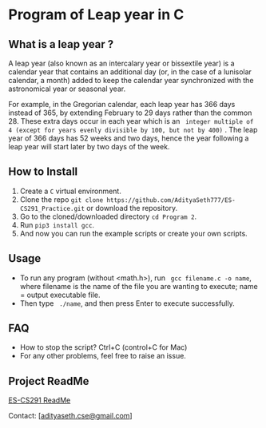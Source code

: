 # Program of Leap year in C
## What is a leap year ?
A leap year (also known as an intercalary year or bissextile year) is a calendar year that contains an additional day (or, in the case of a lunisolar calendar, a month) added to keep the calendar year synchronized with the astronomical year or seasonal year.

For example, in the Gregorian calendar, each leap year has 366 days instead of 365, by extending February to 29 days rather than the common 28. These extra days occur in each year which is an ``` integer multiple of 4 (except for years evenly divisible by 100, but not by 400)``` . The leap year of 366 days has 52 weeks and two days, hence the year following a leap year will start later by two days of the week.

## How to Install

1. Create a ```C``` virtual environment. 
2. Clone the repo ```git clone https://github.com/AdityaSeth777/ES-CS291_Practice.git``` or download the repository.
3. Go to the cloned/downloaded directory ``` cd Program 2 ```.
4. Run ``` pip3 install gcc ```.
5. And now you can run the example scripts or create your own scripts.  

## Usage
- To run any program (without <math.h>), run ``` gcc filename.c -o name```, where filename is the name of the file you are wanting to execute; name = output executable file.
- Then type ``` ./name```, and then press Enter to execute successfully.

## FAQ
- How to stop the script? Ctrl+C (control+C for Mac) 
- For any other problems, feel free to raise an issue.

## Project ReadMe
[ES-CS291 ReadMe](https://github.com/AdityaSeth777/ES-CS291_Practice/blob/main_aditya/README.md)

Contact: [adityaseth.cse@gmail.com]
